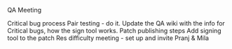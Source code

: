 QA Meeting

Critical bug process
Pair testing - do it.
Update the QA wiki with the info for Critical bugs, how the sign tool works.
Patch publishing steps
Add signing tool to the patch
Res difficulty meeting - set up and invite Pranj & Mila



